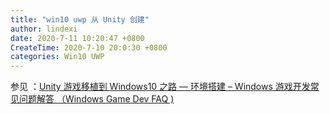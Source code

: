 ```yaml
---
title: "win10 uwp 从 Unity 创建"
author: lindexi
date: 2020-7-11 10:20:47 +0800
CreateTime: 2020-7-10 20:0:30 +0800
categories: Win10 UWP
---
```




参见 ：[Unity 游戏移植到 Windows10 之路 — 环境搭建 – Windows 游戏开发常见问题解答 （Windows Game Dev FAQ )](https://blogs.msdn.microsoft.com/windows__windows_game_dev_faq_/2015/08/19/unity-windows10/)
